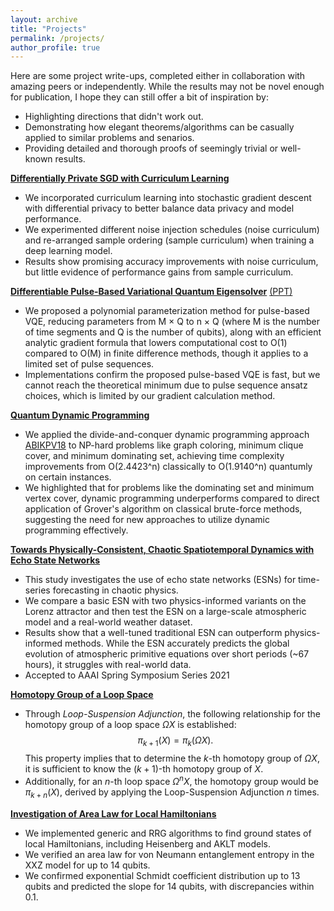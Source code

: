 ```yaml
---
layout: archive
title: "Projects"
permalink: /projects/
author_profile: true
---
```


Here are some project write-ups, completed either in collaboration with amazing peers or independently. While the results may not be novel enough for publication, I hope they can still offer a bit of inspiration by:
* Highlighting directions that didn't work out.
* Demonstrating how elegant theorems/algorithms can be casually applied to similar problems and senarios.
* Providing detailed and thorough proofs of seemingly trivial or well-known results.


[**Differentially Private SGD with Curriculum Learning**](https://github.com/BiuSky7777/biusky7777.github.io/blob/master/_projects/dp_sgd.pdf)
* We incorporated curriculum learning into stochastic gradient descent with differential privacy to better balance data privacy and model performance.
* We experimented different noise injection schedules (noise curriculum) and re-arranged sample ordering (sample curriculum) when training a deep learning model.
* Results show promising accuracy improvements with noise curriculum, but little evidence of performance gains from sample curriculum.

[**Differentiable Pulse-Based Variational Quantum Eigensolver**](https://github.com/BiuSky7777/biusky7777.github.io/blob/master/_projects/pb_vqe.pdf) [(PPT)](https://github.com/BiuSky7777/biusky7777.github.io/blob/master/_projects/quantum_diff_pre.pdf)
* We proposed a polynomial parameterization method for pulse-based VQE, reducing parameters from M × Q to n × Q (where M is the number of time segments and Q is the number of qubits), along with an efficient analytic gradient formula that lowers computational cost to O(1) compared to O(M) in finite difference methods, though it applies to a limited set of pulse sequences.
* Implementations confirm the proposed pulse-based VQE is fast, but we cannot reach the theoretical
minimum due to pulse sequence ansatz choices, which is limited by our gradient calculation method.

[**Quantum Dynamic Programming**](https://github.com/BiuSky7777/biusky7777.github.io/blob/master/_projects/quantum_dynamic_programming.pdf)
* We applied the divide-and-conquer dynamic programming approach [ABIKPV18](https://arxiv.org/abs/1807.05209) to NP-hard problems like graph coloring, minimum clique cover, and minimum dominating set, achieving time complexity improvements from O(2.4423^n) classically to O(1.9140^n) quantumly on certain instances.
* We highlighted that for problems like the dominating set and minimum vertex cover, dynamic programming underperforms compared to direct application of Grover's algorithm on classical brute-force methods, suggesting the need for new approaches to utilize dynamic programming effectively.

[**Towards Physically-Consistent, Chaotic Spatiotemporal Dynamics with Echo State Networks**](http://ceur-ws.org/Vol-2964/article_199.pdf)
* This study investigates the use of echo state networks (ESNs) for time-series forecasting in chaotic physics.
* We compare a basic ESN with two physics-informed variants on the Lorenz attractor and then test the ESN on a large-scale atmospheric model and a real-world weather dataset. 
* Results show that a well-tuned traditional ESN can outperform physics-informed methods. While the ESN accurately predicts the global evolution of atmospheric primitive equations over short periods (~67 hours), it struggles with real-world data.
* Accepted to AAAI Spring Symposium Series 2021 

[**Homotopy Group of a Loop Space**](https://github.com/BiuSky7777/biusky7777.github.io/blob/master/_projects/loop_space.pdf)
* Through *Loop-Suspension Adjunction*, the following relationship for the homotopy group of a loop space $\Omega X$ is established:
$$ \pi_{k+1}(X) = \pi_k(\Omega X).$$
This property implies that to determine the $k$-th homotopy group of $\Omega X$, it is sufficient to know the $(k+1)$-th homotopy group of $X$.
* Additionally, for an $n$-th loop space $\Omega^n X$, the homotopy group would be $\pi_{k+n}(X)$, derived by applying the Loop-Suspension Adjunction $n$ times.

[**Investigation of Area Law for Local Hamiltonians**](https://github.com/BiuSky7777/Reed2020-Thesis/blob/master/Paper/My_Final_College_Paper.pdf)
* We implemented generic and RRG algorithms to find ground states of local Hamiltonians, including Heisenberg and AKLT models.
* We verified an area law for von Neumann entanglement entropy in the XXZ model for up to 14 qubits.
* We confirmed exponential Schmidt coefficient distribution up to 13 qubits and predicted the slope for 14 qubits, with discrepancies within 0.1.